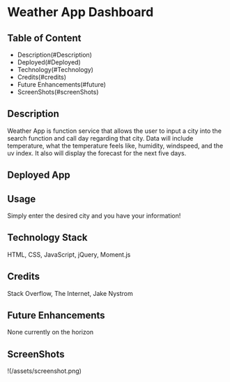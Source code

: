 # Weather App Dashboard

## Table of Content
* Description(#Description)
* Deployed(#Deployed)
* Technology(#Technology)
* Credits(#credits)
* Future Enhancements(#future)
* ScreenShots(#screenShots)

## Description
Weather App is function service that allows the user to input a city into the search function and call day regarding that city. Data will include temperature, what the temperature feels like, humidity, windspeed, and the uv index. It also will display the forecast for the next five days.

## Deployed App

## Usage
Simply enter the desired city and you have your information!

## Technology Stack
HTML, CSS, JavaScript, jQuery, Moment.js

## Credits
Stack Overflow, The Internet, Jake Nystrom

## Future Enhancements
None currently on the horizon

## ScreenShots
!(/assets/screenshot.png)


